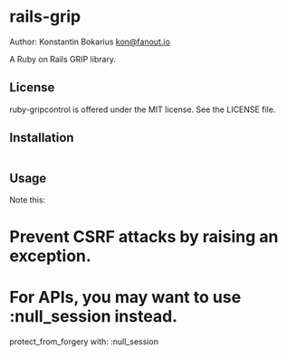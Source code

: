 rails-grip
================

Author: Konstantin Bokarius <kon@fanout.io>

A Ruby on Rails GRIP library.

License
-------

ruby-gripcontrol is offered under the MIT license. See the LICENSE file.

Installation
------------

```sh
```

Usage
-----

Note this:
# Prevent CSRF attacks by raising an exception.
# For APIs, you may want to use :null_session instead.
protect_from_forgery with: :null_session

